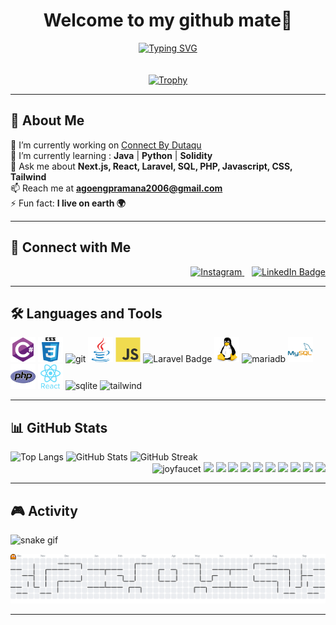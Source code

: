 <h1 align="center">Welcome to my github mate🥑</h1>
<div align="center">
  <a href="https://git.io/typing-svg"><img src="https://readme-typing-svg.herokuapp.com?font=Fira+Code&weight=900&size=22&pause=1000&color=FFFFFF&background=1A1B2600&center=true&vCenter=true&multiline=true&repeat=false&width=460&height=135&lines=Fullstack+Developer;Laravel+%7C+Next.js+%7C+Tailwind;Clean+Code+Creative+Solutions;Let's+Build+Something%F0%9F%9A%80" alt="Typing SVG" /></a>
</div>
<br/>

<br/>

<div align="center">
  <a href="https://github.com/ryo-ma/github-profile-trophy">
    <img src="https://github-profile-trophy.vercel.app/?username=joyfaucet&theme=algolia&margin-w=10&margin-h=10" alt="Trophy" />
  </a>
</div>

---

## 🚀 About Me

<div align="left">

🔭 I’m currently working on [Connect By Dutaqu](https://github.com/JoyFaucet/qonnect-by-dutaqu-frontend.git)  
🌱 I’m currently learning : **Java** | **Python** | **Solidity**                                                                                                       
💬 Ask me about **Next.js, React, Laravel, SQL, PHP, Javascript, CSS, Tailwind**  
📫 Reach me at **agoengpramana2006@gmail.com**  
⚡ Fun fact: **I live on earth 🌍**

</div>

---

## 📲 Connect with Me
<div align="right">
<a href="https://instagram.com/agun9gg9" target="_blank"> 
  <img src="https://raw.githubusercontent.com/rahuldkjain/github-profile-readme-generator/master/src/images/icons/Social/instagram.svg" alt="Instagram" height="30" width="40" /> </a>
  &nbsp;&nbsp;
  <a href="https://www.linkedin.com/in/muhammad-agung-pramana-4a8ba32ab" target="_blank">
    <img src="https://img.shields.io/badge/LinkedIn-Muhammad%20Agung%20Pramana-0077B5?style=for-the-badge&logo=linkedin&logoColor=white" alt="LinkedIn Badge" />
  </a>
</div>


---

## 🛠️ Languages and Tools

<div align="left">
  <img src="https://raw.githubusercontent.com/devicons/devicon/master/icons/csharp/csharp-original.svg" alt="csharp" width="40" height="40"/>
  <img src="https://raw.githubusercontent.com/devicons/devicon/master/icons/css3/css3-original-wordmark.svg" alt="css3" width="40" height="40"/>
  <img src="https://www.vectorlogo.zone/logos/git-scm/git-scm-icon.svg" alt="git" width="40" height="40"/>
  <img src="https://raw.githubusercontent.com/devicons/devicon/master/icons/java/java-original.svg" alt="java" width="40" height="40"/>
  <img src="https://raw.githubusercontent.com/devicons/devicon/master/icons/javascript/javascript-original.svg" alt="javascript" width="40" height="40"/>
  <img src="https://img.shields.io/badge/Laravel-FF2D20?style=for-the-badge&logo=laravel&logoColor=white" alt="Laravel Badge" />
  <img src="https://raw.githubusercontent.com/devicons/devicon/master/icons/linux/linux-original.svg" alt="linux" width="40" height="40"/>
  <img src="https://www.vectorlogo.zone/logos/mariadb/mariadb-icon.svg" alt="mariadb" width="40" height="40"/>
  <img src="https://raw.githubusercontent.com/devicons/devicon/master/icons/mysql/mysql-original-wordmark.svg" alt="mysql" width="40" height="40"/>
  <img src="https://raw.githubusercontent.com/devicons/devicon/master/icons/php/php-original.svg" alt="php" width="40" height="40"/>
  <img src="https://raw.githubusercontent.com/devicons/devicon/master/icons/react/react-original-wordmark.svg" alt="react" width="40" height="40"/>
  <img src="https://www.vectorlogo.zone/logos/sqlite/sqlite-icon.svg" alt="sqlite" width="40" height="40"/>
  <img src="https://www.vectorlogo.zone/logos/tailwindcss/tailwindcss-icon.svg" alt="tailwind" width="40" height="40"/>
</div>

---

## 📊 GitHub Stats

<div align="left">
  <img src="https://github-readme-stats.vercel.app/api/top-langs?username=joyfaucet&show_icons=true&locale=en&layout=compact&theme=tokyonight" alt="Top Langs" />
  <img src="https://github-readme-stats.vercel.app/api?username=joyfaucet&show_icons=true&locale=en&theme=tokyonight" alt="GitHub Stats" />
  <img src="https://github-readme-streak-stats.herokuapp.com/?user=joyfaucet&theme=tokyonight" alt="GitHub Streak" />
</div>
<div align="right">
  <img src="https://komarev.com/ghpvc/?username=joyfaucet&label=Profile+views&color=0e75b6&style=flat" alt="joyfaucet" />
  <img src="https://img.shields.io/badge/Code%20Addict-24%2F7-blue?style=for-the-badge&logo=codeforces" />
  <img src="https://img.shields.io/badge/Coffee-Powered☕-brown?style=for-the-badge" />
  <img src="https://img.shields.io/badge/Late%20Night-Coding%20Session-black?style=for-the-badge&logo=night" />
  <img src="https://img.shields.io/badge/Debugger-Level%2099-critical?style=for-the-badge&logo=bugatti" />
  <img src="https://img.shields.io/badge/StackOverflow-Always%20Open-orange?style=for-the-badge&logo=stackoverflow" />
  <img src="https://img.shields.io/badge/Terminal-Ninja-222222?style=for-the-badge&logo=gnubash" />
  <img src="https://img.shields.io/badge/Keyboard-Warrior-black?style=for-the-badge&logo=mechanical-keyboard" />
  <img src="https://img.shields.io/badge/Bug-Whisperer-red?style=for-the-badge&logo=bugatti" />
  <img src="https://img.shields.io/badge/Dark%20Mode-Enabled-111111?style=for-the-badge&logo=visual-studio-code" />
  <img src="https://img.shields.io/badge/Made%20with-Laravel-red?style=for-the-badge&logo=laravel" />
</div>

---

## 🎮 Activity

![snake gif](https://github.com/joyFaucet/joyFaucet/blob/output/github-snake-dark.svg)

<picture>
  <source media="(prefers-color-scheme: dark)" srcset="https://raw.githubusercontent.com/joyFaucet/joyFaucet/output/pacman-contribution-graph-dark.svg">
  <source media="(prefers-color-scheme: light)" srcset="https://raw.githubusercontent.com/joyFaucet/joyFaucet/output/pacman-contribution-graph.svg">
  <img alt="pacman contribution graph" src="https://raw.githubusercontent.com/joyFaucet/joyFaucet/output/pacman-contribution-graph.svg">
</picture>

---
